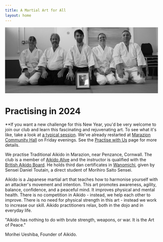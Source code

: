 ```yaml
---
title: A Martial Art for All
layout: home
---
```


![A picture of club members.](./assets/clubmembers.jpg)

# Practising in 2024

**If you want a new challenge for this New Year, you'd be very welcome to join our club and learn this fascinating and rejuvenating art. To see what it's like, take a look at [a typical session](https://player.vimeo.com/video/859473234?h=c67904da52). We've already restarted at <a href="http://maraziontowncouncil.gov.uk/our-community/community-hall/" target="ext">Marazion Community Hall</a> on Friday evenings. See the [Practise with Us](practise.markdown) page for more details.

We practise Traditional Aikido in Marazion, near Penzance, Cornwall. The club is a member of <a href="http://aikidoalive.co.uk/" target="ext">Aikido Alive</a> and the instructor is qualified with the <a href="https://www.bab.org.uk/cms/" target="ext">British Aikido Board</a>. He holds third dan certificates in <a href="http://www.wanomichi.net/" target="ext">Wanomichi</a>, given by Sensei Daniel Toutain, a direct student of Morihiro Saito Sensei.

Aikido is a Japanese martial art that teaches how to harmonise yourself with an attacker's movement and intention. This art promotes awareness, agility, balance, confidence, and a peaceful mind. It improves physical and mental health. There is no competition in Aikido - instead, we help each other to improve. There is no need for physical strength in this art - instead we work to increase our skill. Aikido practitioners relax, both in the dojo and in everyday life.

"Aikido has nothing to do with brute strength, weapons, or war.
It is the Art of Peace."

Morihei Ueshiba,
Founder of Aikido.
